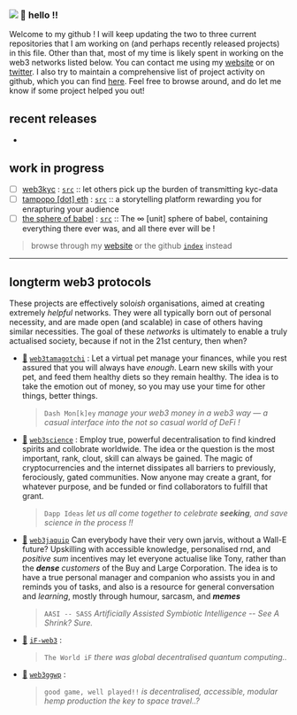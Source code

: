 ### ![](https://visitor-badge.glitch.me/badge?page_id=thisispalash.thisispalash) 👋 hello !!

Welcome to my github ! I will keep updating the two to three current repositories that I am working on (and perhaps recently released projects) in this file. Other than that, most of my time is likely spent in working on the web3 networks listed below. You can contact me using my [website](https://thisispalash.com/) or on [twitter](https://twitter.com/isthispalash). I also try to maintain a comprehensive list of project activity on github, which you can find [here](https://github.com/thisispalash/index). Feel free to browse around, and do let me know if some project helped you out!

## recent releases

- 

## work in progress

- [ ] [web3kyc](https://thisispalash.com/web3kyc/) : 
  [`src`](https://github.com/thisispalash/web3kyc) :: 
  let others pick up the burden of transmitting kyc-data
- [ ] [tampopo [dot] eth](https://thisispalash.com/tampopo/) : 
  [`src`](https://github.com/thisispalash/tampopo) :: 
  a storytelling platform rewarding you for enrapturing your audience
- [ ] [the sphere of babel](https://tampopo.xyz) : 
  [`src`](https://github.com/khaaliDimaag/babelsphere) :: 
  The ∞ [unit] sphere of babel, containing everything there ever was, and all there ever will be !
  
> browse through my [website](https://thisispalash.com/) or the github [`index`](https://github.com/thisispalash/index) instead


***

## longterm web3 protocols

These projects are effectively solo*ish* organisations, aimed at creating extremely _helpful_ networks. They were all typically born out of personal necessity, and are made open (and scalable) in case of others having similar necessities. The goal of these _networks_ is ultimately to enable a truly actualised society, because if not in the 21st century, then when?

- [🐒](https://dashmonkey.art/ "website") 
  [`web3tamagotchi`](https://github.com/web3tamagotchi "dash mon[k]ey") :
  Let a virtual pet manage your finances, while you rest assured that you will always have *enough*. Learn new skills with your pet, and feed them healthy diets so they remain healthy. The idea is to take the emotion out of money, so you may use your time for other things, better things.
  > `Dash Mon[k]ey` _manage your web3 money in a web3 way — a casual interface into the not so casual world of DeFi !_
- [💭](https://dappideas.art/ "website")
  [`web3science`](https://github.com/web3science "dapp ideas") :
  Employ true, powerful decentralisation to find kindred spirits and collobrate worldwide. The idea or the question is the most important, rank, clout, skill can always be gained. The magic of cryptocurrencies and the internet dissipates all barriers to previously, ferociously, gated communities. Now anyone may create a grant, for whatever purpose, and be funded or find collaborators to fulfill that grant.
  > `Dapp Ideas` _let us all come together to celebrate **seeking**, and save science in the process !!_
- [👻](https://web3guru.art/ "website")
  [`web3jaquip`](https://github.com/web3jaquip "jarvis | jaquis")
  Can everybody have their very own jarvis, without a Wall-E future? Upskilling with accessible knowledge, personalised rnd, and _positive sum_ incentives may let everyone actualise like Tony, rather than the ***dense*** _customers_ of the Buy and Large Corporation. The idea is to have a true personal manager and companion who assists you in and reminds you of tasks, and also is a resource for general conversation and _learning_, mostly through humour, sarcasm, and ___memes___
  > `AASI -- SASS` _Artificially Assisted Symbiotic Intelligence -- See A Shrink? Sure._
- [🤔](https://web3world.art/ "website") 
  [`iF-web3`](https://github.com/iF-web3 "The World iF") :
  > `The World iF` _there was global decentralised quantum computing.._
- [🍁](https://web3gateway.art/ "website")
  [`web3ggwp`](https://github.com/web3ggwp "gateway getaway, wow pretty !") :
  > `good game, well played!!` _is decentralised, accessible, modular hemp production the key to space travel..?_

